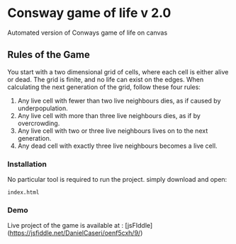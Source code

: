 # Consway game of life v 2.0

Automated version of Conways game of life on canvas

## Rules of the Game

You start with a two dimensional grid of cells, where each cell is either alive or dead. The grid is finite, and no life can exist on the edges. When calculating the next generation of the grid, follow these four rules:

1. Any live cell with fewer than two live neighbours dies, as if caused by underpopulation.
2. Any live cell with more than three live neighbours dies, as if by overcrowding.
3. Any live cell with two or three live neighbours lives on to the next generation.
4. Any dead cell with exactly three live neighbours becomes a live cell.

### Installation

No particular tool is required to run the project. simply download and open: 

```
index.html
```
### Demo

Live project of the game is available at : [jsFIddle] (https://jsfiddle.net/DanielCaseri/oenf5cxh/9/)